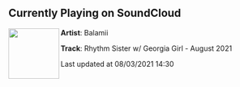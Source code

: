 ## Currently Playing on SoundCloud

[<img align="left" width="100" src="https://i1.sndcdn.com/artworks-xH1Ulh7TWLPzgpj1-qJOXWg-t500x500.jpg">](https://soundcloud.com/balamii/rhythm-sister-w-georgia-girl-august-2021)

**Artist**: Balamii 

**Track**: Rhythm Sister w/ Georgia Girl - August 2021

Last updated at 08/03/2021 14:30
